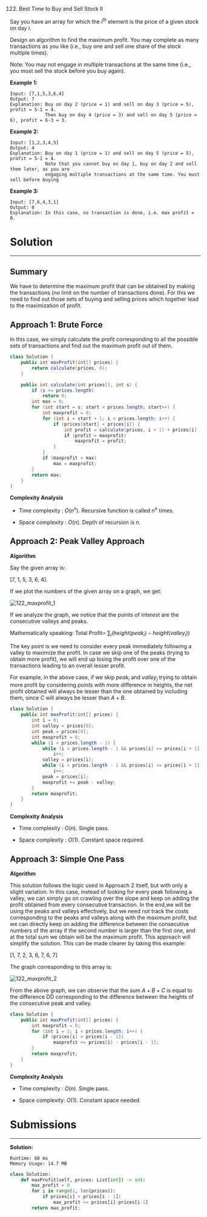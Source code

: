 122. Best Time to Buy and Sell Stock II

Say you have an array for which the $i^{th}$ element is the price of a given stock on day i.

Design an algorithm to find the maximum profit. You may complete as many transactions as you like (i.e., buy one and sell one share of the stock multiple times).

Note: You may not engage in multiple transactions at the same time (i.e., you must sell the stock before you buy again).

**Example 1:**
```
Input: [7,1,5,3,6,4]
Output: 7
Explanation: Buy on day 2 (price = 1) and sell on day 3 (price = 5), profit = 5-1 = 4.
             Then buy on day 4 (price = 3) and sell on day 5 (price = 6), profit = 6-3 = 3.
```

**Example 2:**
```
Input: [1,2,3,4,5]
Output: 4
Explanation: Buy on day 1 (price = 1) and sell on day 5 (price = 5), profit = 5-1 = 4.
             Note that you cannot buy on day 1, buy on day 2 and sell them later, as you are
             engaging multiple transactions at the same time. You must sell before buying 
```

**Example 3:**
```
Input: [7,6,4,3,1]
Output: 0
Explanation: In this case, no transaction is done, i.e. max profit = 0.
```

# Solution
---
## Summary
We have to determine the maximum profit that can be obtained by making the transactions (no limit on the number of transactions done). For this we need to find out those sets of buying and selling prices which together lead to the maximization of profit.

## Approach 1: Brute Force
In this case, we simply calculate the profit corresponding to all the possible sets of transactions and find out the maximum profit out of them.

```java
class Solution {
    public int maxProfit(int[] prices) {
        return calculate(prices, 0);
    }

    public int calculate(int prices[], int s) {
        if (s >= prices.length)
            return 0;
        int max = 0;
        for (int start = s; start < prices.length; start++) {
            int maxprofit = 0;
            for (int i = start + 1; i < prices.length; i++) {
                if (prices[start] < prices[i]) {
                    int profit = calculate(prices, i + 1) + prices[i] - prices[start];
                    if (profit > maxprofit)
                        maxprofit = profit;
                }
            }
            if (maxprofit > max)
                max = maxprofit;
        }
        return max;
    }
}
```

**Complexity Analysis**

* Time complexity : $O(n^n)$. Recursive function is called $n^n$ times.

* Space complexity : $O(n)$. Depth of recursion is $n$.

## Approach 2: Peak Valley Approach
**Algorithm**

Say the given array is:

[7, 1, 5, 3, 6, 4].

If we plot the numbers of the given array on a graph, we get:

![122_maxprofit_1](img/122_maxprofit_1.png)

If we analyze the graph, we notice that the points of interest are the consecutive valleys and peaks.

Mathematically speaking: Total Profit= $\sum_{i}(height(peak_i)-height(valley_i))$

The key point is we need to consider every peak immediately following a valley to maximize the profit. In case we skip one of the peaks (trying to obtain more profit), we will end up losing the profit over one of the transactions leading to an overall lesser profit.

For example, in the above case, if we skip $peak_i$ and $valley_j$ trying to obtain more profit by considering points with more difference in heights, the net profit obtained will always be lesser than the one obtained by including them, since $C$ will always be lesser than $A+B$.

```java
class Solution {
    public int maxProfit(int[] prices) {
        int i = 0;
        int valley = prices[0];
        int peak = prices[0];
        int maxprofit = 0;
        while (i < prices.length - 1) {
            while (i < prices.length - 1 && prices[i] >= prices[i + 1])
                i++;
            valley = prices[i];
            while (i < prices.length - 1 && prices[i] <= prices[i + 1])
                i++;
            peak = prices[i];
            maxprofit += peak - valley;
        }
        return maxprofit;
    }
}
```

**Complexity Analysis**

* Time complexity : $O(n)$. Single pass.

* Space complexity : $O(1)$. Constant space required.

## Approach 3: Simple One Pass
**Algorithm**

This solution follows the logic used in Approach 2 itself, but with only a slight variation. In this case, instead of looking for every peak following a valley, we can simply go on crawling over the slope and keep on adding the profit obtained from every consecutive transaction. In the end,we will be using the peaks and valleys effectively, but we need not track the costs corresponding to the peaks and valleys along with the maximum profit, but we can directly keep on adding the difference between the consecutive numbers of the array if the second number is larger than the first one, and at the total sum we obtain will be the maximum profit. This approach will simplify the solution. This can be made clearer by taking this example:

[1, 7, 2, 3, 6, 7, 6, 7]

The graph corresponding to this array is:

![122_maxprofit_2](img/122_maxprofit_2.png)

From the above graph, we can observe that the sum $A+B+C$ is equal to the difference DD corresponding to the difference between the heights of the consecutive peak and valley.

```java
class Solution {
    public int maxProfit(int[] prices) {
        int maxprofit = 0;
        for (int i = 1; i < prices.length; i++) {
            if (prices[i] > prices[i - 1])
                maxprofit += prices[i] - prices[i - 1];
        }
        return maxprofit;
    }
}
```

**Complexity Analysis**

* Time complexity : $O(n)$. Single pass.

* Space complexity: $O(1)$. Constant space needed.

# Submissions
---
**Solution:**
```
Runtime: 68 ms
Memory Usage: 14.7 MB
```
```python
class Solution:
    def maxProfit(self, prices: List[int]) -> int:
        max_profit = 0
        for i in range(1, len(prices)):
            if prices[i] > prices[i - 1]:
                max_profit += prices[i]-prices[i-1]
        return max_profit;
```